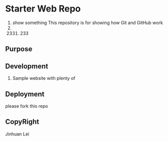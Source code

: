 # Starter Web Repo
1. show something
This repository is for showing how Git and GitHub work
1. 2331. 233
## Purpose
## Development
1. Sample website with plenty of
## Deployment
please fork this repo
## CopyRight
Jinhuan Lei